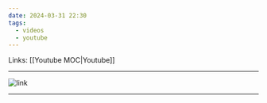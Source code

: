 ```yaml
---
date: 2024-03-31 22:30
tags:
  - videos
  - youtube
---
```

Links: [[Youtube MOC|Youtube]]

---
![link](https://youtu.be/4CfXoyWC3tg?si=_h85fyzZ1VuZXvvO)


---

